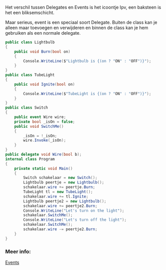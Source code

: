 Het verschil tussen Delegates en Events is het icoontje
Ipv, een baksteen is het een bliksemschicht. 

Maar serieus, event is een speciaal soort Delegate.
Buiten de class kan je alleen maar toevoegen en verwijderen en binnen de class kan je hem gebruiken als een normale delegate.

```c#
public class Lightbulb
{
    public void Burn(bool on)
    {
        Console.WriteLine($"Lightbulb is {(on ? "ON" : "OFF")}");
    }
}
public class TubeLight
{
    public void Ignite(bool on)
    {
        Console.WriteLine($"TubeLight is {(on ? "ON" : "OFF")}");
    }
}
public class Switch
{
    public event Wire wire;
    private bool _isOn = false;
    public void SwitchMe()
    {
        _isOn = !_isOn;
        wire.Invoke(_isOn);
    }
}
public delegate void Wire(bool b);
internal class Program
{
    private static void Main()
    {
        Switch schakelaar = new Switch();
        Lightbulb peertje = new Lightbulb();
        schakelaar.wire += peertje.Burn;
        TubeLight tl = new TubeLight();
        schakelaar.wire += tl.Ignite;
        Lightbulb peertje2 = new Lightbulb();
        schakelaar.wire += peertje2.Burn;
        Console.WriteLine("Let's turn on the light");
        schakelaar.SwitchMe();
        Console.WriteLine("Let's turn off the light");
        schakelaar.SwitchMe();
        schakelaar.wire -= peertje2.Burn;
    }
}
```



### Meer info:
[Events](https://learn.microsoft.com/en-us/dotnet/standard/events/#events)